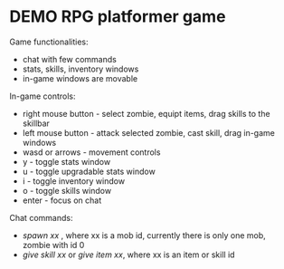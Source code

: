 # DEMO RPG platformer game



 Game functionalities:
  - chat with few commands
  - stats, skills, inventory windows
  - in-game windows are movable
  
  
In-game controls:
 - right mouse button - select zombie, equipt items, drag skills to the skillbar
 - left mouse button - attack selected zombie, cast skill, drag in-game windows
 - wasd or arrows - movement controls
 - y - toggle stats window
 - u - toggle upgradable stats window
 - i - toggle inventory window
 - o - toggle skills window
 - enter - focus on chat

Chat commands:
 - *spawn xx* , where xx is a mob id, currently there is only one mob, zombie with id 0
 - *give skill xx* or *give item xx*, where xx is an item or skill id
